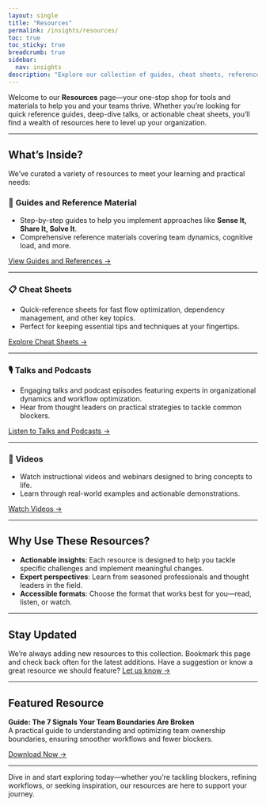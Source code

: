 ```yaml
---
layout: single
title: "Resources"
permalink: /insights/resources/
toc: true
toc_sticky: true
breadcrumb: true
sidebar:
  nav: insights
description: "Explore our collection of guides, cheat sheets, reference materials, talks, podcasts, videos, and more to enhance your team's effectiveness and workflow."
---
```


Welcome to our **Resources** page—your one-stop shop for tools and materials to help you and your teams thrive. Whether you’re looking for quick reference guides, deep-dive talks, or actionable cheat sheets, you’ll find a wealth of resources here to level up your organization.

---

## What’s Inside?

We’ve curated a variety of resources to meet your learning and practical needs:

### 📖 **Guides and Reference Material**

- Step-by-step guides to help you implement approaches like **Sense It, Share It, Solve It**.
- Comprehensive reference materials covering team dynamics, cognitive load, and more.

[View Guides and References →](/insights/resources/guides/)

---

### 📋 **Cheat Sheets**

- Quick-reference sheets for fast flow optimization, dependency management, and other key topics.
- Perfect for keeping essential tips and techniques at your fingertips.

[Explore Cheat Sheets →](/insights/resources/cheat-sheets/)

---

### 🎙 **Talks and Podcasts**

- Engaging talks and podcast episodes featuring experts in organizational dynamics and workflow optimization.
- Hear from thought leaders on practical strategies to tackle common blockers.

[Listen to Talks and Podcasts →](/insights/resources/talks-podcasts/)

---

### 🎥 **Videos**

- Watch instructional videos and webinars designed to bring concepts to life.
- Learn through real-world examples and actionable demonstrations.

[Watch Videos →](/insights/resources/videos/)

---

## Why Use These Resources?

- **Actionable insights**: Each resource is designed to help you tackle specific challenges and implement meaningful changes.
- **Expert perspectives**: Learn from seasoned professionals and thought leaders in the field.
- **Accessible formats**: Choose the format that works best for you—read, listen, or watch.

---

## Stay Updated

We’re always adding new resources to this collection. Bookmark this page and check back often for the latest additions. Have a suggestion or know a great resource we should feature? [Let us know →](/contact/)

---

## Featured Resource

**Guide: The 7 Signals Your Team Boundaries Are Broken**  
A practical guide to understanding and optimizing team ownership boundaries, ensuring smoother workflows and fewer blockers.

[Download Now →](https://teamboundaries.com/7-signals)

---

Dive in and start exploring today—whether you’re tackling blockers, refining workflows, or seeking inspiration, our resources are here to support your journey.
